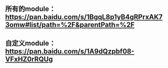 ## 所有的module：  https://pan.baidu.com/s/1BgqL8p1yB4gRPrxAK73omw#list/path=%2F&parentPath=%2F
## 自定义module：  https://pan.baidu.com/s/1A9dQzpbf08-VFxHZ0rRQUg
